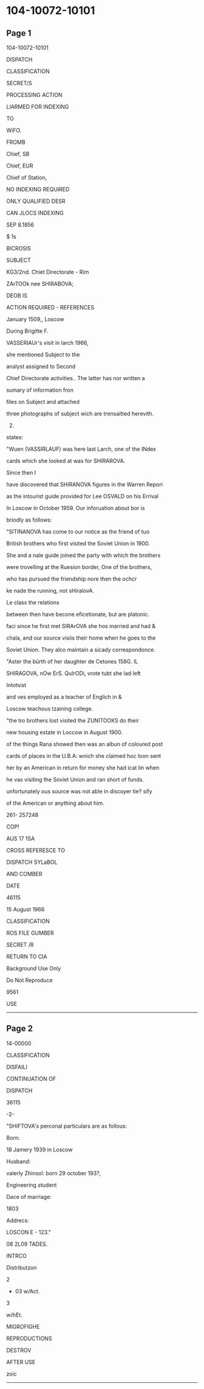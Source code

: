 # 104-10072-10101

## Page 1

104-10072-10101

DISPATCH

CLASSIFICATION

SECRET/S

PROCESSING ACTION

LIARMED FOR INDEXING

TO

WiFO.

FROMB

Chief, SB

Chief, EUR

Chief of Station,

NO INDEXING REQUIRED

ONLY QUALIFIED DESR

CAN JLOCS INDEXING

SEP 8.1856

$ 1s

BICROSIS

SUBJECT

KG3/2nd. Chiet Directorate - Rim

ZArTOOk nee SHIRABOVA;

DEOB IS

ACTION REQUIRED - REFERENCES

January 1509,, Loscow

During Brigitte F.

VASSERIAUr's visit in larch 1966,

she mentioned Subject to the

analyst assigned to Second

Chief Directorate activities.. The latter has nor written a

sumary of information fron

files on Subject and attached

three photographs of subject wich are trensaitted herevith.

2.

states:

"Wuen (VASSIRLAUF) was here last Larch, one of the INdex

cards which she looked at was for SHIRAROVA.

Since then I

have discovered that SHIRANOVA figures in the Warren Repori

as the intourist guide provided for Lee OSVALD on his Errival

In Loscow in October 1959. Our inforuation about bor is

briodly as follows:

"SITINANOVA has come to our notice as the friend of tuo

British brothers who first visited the Soviet Union in 1900.

She and a nale guide joined the party with which the brothers

were trovelling at the Ruesion border, One of the brothers,

who has pursued the friendship nore then the ochcr

ke nade the running, not sHiralovA.

Le class the relations

between then have becone eficetionate, but are platonic.

faci since he first met SIRArOVA she hos married and had &

chala, and our source visiis their home when he goes to the

Soviet Union. They alco maintain a sicady correspondonce.

"Aster the bürth of her daughter de Cetones 158G. lL

SHIRAGOVA, nOw ErS. QuIrODi, vrote tubt she lad left

Intotsist

and ves employed as a teacher of Englich in &

Loscow teachous tzaining college.

"the tro brothers lost visited the ZUNITOOKS do their

new housing estate in Loccow in August 1900.

of the things Rana showed then was an albun of coloured post

cards of places in the U.B.A: wnich she claimed hoc loon sent

her by an American in return for money she had icat lin when

he vas visiting the Soviet Union and ran short of funds.

unfortunately ous source was not able in discoyer tie? sify

of the American or anything about him.

261- 257248

COP!

AUS 17 1SA

CROSS REFERESCE TO

DISPATCH SYLaBOL

AND COMBER

DATE

46115

15 August 1966

CLASSIFICATION

ROS FILE GUMBER

SECRET /R

RETURN TO CIA

Background Use Only

Do Not Reproduce

9561

USE

---

## Page 2

14-00000

CLASSIFICATION

DISFAILI

CONTINUATION OF

DISPATCH

36115

-2-

"SHIFTOVA's perconal particulars are as follous:

Born:

18 Jamery 1939 in Loscow

Husband:

valerly Zhinsol: born 29 october 193?,

Engineering student

Dace of marriage:

1803

Addrecs:

LOSCON E - 123."

08 2L09 TADES.

INTRCO

Distributzon

2

- 03 w/Act.

3

w/hEt.

MIGROFIGHE

REPRODUCTIONS

DESTROV

AFTER USE

zoic

---

